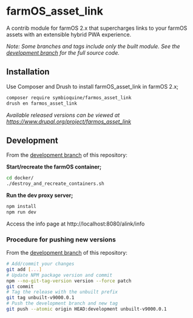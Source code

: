 # farmOS_asset_link

A contrib module for farmOS 2.x that supercharges links to your farmOS assets with an extensible hybrid PWA experience.

*Note: Some branches and tags include only the built module. See the [development branch][development branch] for the full source code.*

## Installation

Use Composer and Drush to install farmOS_asset_link in farmOS 2.x;

```sh
composer require symbioquine/farmos_asset_link
drush en farmos_asset_link
```

*Available released versions can be viewed at https://www.drupal.org/project/farmos_asset_link*

## Development

From the [development branch][development branch] of this repository:

**Start/recreate the farmOS container;**

```sh
cd docker/
./destroy_and_recreate_containers.sh
```

**Run the dev proxy server;**

```sh
npm install
npm run dev
```

Access the info page at http://localhost:8080/alink/info

### Procedure for pushing new versions

From the [development branch][development branch] of this repository:

```sh
# Add/commit your changes
git add [...]
# Update NPM package version and commit
npm --no-git-tag-version version --force patch
git commit
# Tag the release with the unbuilt prefix
git tag unbuilt-v9000.0.1
# Push the development branch and new tag
git push --atomic origin HEAD:development unbuilt-v9000.0.1
```

[development branch]: https://github.com/symbioquine/farmOS_asset_link/tree/development

